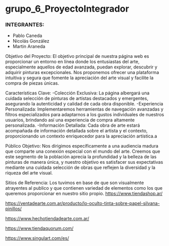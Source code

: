 # grupo_6_ProyectoIntegrador
### INTEGRANTES:
- Pablo Caneda
- Nicolás González
- Martin Araneda

Objetivo del Proyecto:
El objetivo principal de nuestra página web es proporcionar un entorno en línea donde los entusiastas del arte, especialmente aquellos de edad avanzada, puedan explorar, descubrir y adquirir pinturas excepcionales. Nos proponemos ofrecer una plataforma intuitiva y segura que fomente la apreciación del arte visual y facilite la compra de piezas únicas.

Características Clave:
-Colección Exclusiva: La página albergará una cuidada selección de pinturas de artistas destacados y emergentes, asegurando la autenticidad y calidad de cada obra disponible.
-Experiencia Personalizada: Implementaremos herramientas de navegación avanzadas y filtros especializados para adaptarnos a los gustos individuales de nuestros usuarios, brindando así una experiencia de compra altamente personalizada.
-Información Detallada: Cada obra de arte estará acompañada de información detallada sobre el artista y el contexto, proporcionando un contexto enriquecedor para la apreciación artística.a

Público Objetivo:
Nos dirigimos específicamente a una audiencia madura que comparte una conexión especial con el mundo del arte. Creemos que este segmento de la población aprecia la profundidad y la belleza de las pinturas de manera única, y nuestro objetivo es satisfacer sus expectativas mediante una cuidada selección de obras que reflejen la diversidad y la riqueza del arte visual.

Sitios de Referencia:
Los tuvimos en base de que son visualmente atrayentes al publico y que contienen variedad de elementos como los que queremos proporcionar en nuestro sitio propio.
https://www.tiendashop.ar/

https://ventadearte.com.ar/producto/lo-oculto-tinta-sobre-papel-silvana-pinillos/

https://www.hechotiendadearte.com.ar/

https://www.tiendaquorum.com/

https://www.singulart.com/es/